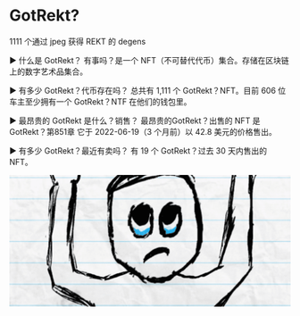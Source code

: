 # GotRekt?

1111 个通过 jpeg 获得 REKT 的 degens

▶ 什么是 GotRekt？
有事吗？是一个 NFT（不可替代代币）集合。存储在区块链上的数字艺术品集合。

▶ 有多少 GotRekt？代币存在吗？
总共有 1,111 个 GotRekt？NFT。目前 606 位车主至少拥有一个 GotRekt？NTF 在他们的钱包里。

▶ 最昂贵的 GotRekt 是什么？销售？
最昂贵的GotRekt？出售的 NFT 是 GotRekt？第851章 它于 2022-06-19（3 个月前）以 42.8 美元的价格售出。

▶ 有多少 GotRekt？最近有卖吗？
有 19 个 GotRekt？过去 30 天内售出的 NFT。

![nft](513231_new.png)
